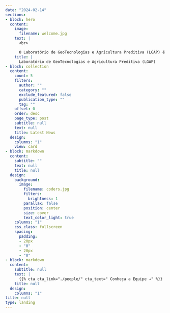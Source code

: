 ```yaml
---
date: "2024-02-14"
sections:
- block: hero
  content:
    image:
      filename: welcome.jpg
    text: |
      <br>

      O Laboratório de GeoTecnologias e Agricultura Preditiva (LGAP) é um centro de excelência dedicado ao desenvolvimento de pesquisas, projetos, produtos tecnológicos e aulas aplicadas nas áreas de solos e tecnologia. Composto por pesquisadores, docentes e discentes dos cursos de Técnico em Informática, Técnico em Agropecuária e Bacharelado em Agronomia do IFTO-Campus Pedro Afonso, o LGAP foca em soluções inovadoras para a agricultura.
    title: |
      Laboratório de GeoTecnologias e Agricultura Preditiva (LGAP)
- block: collection
  content:
    count: 5
    filters:
      author: ""
      category: ""
      exclude_featured: false
      publication_type: ""
      tag: ""
    offset: 0
    order: desc
    page_type: post
    subtitle: null
    text: null
    title: Latest News
  design:
    columns: "1"
    view: card
- block: markdown
  content:
    subtitle: ""
    text: null
    title: null
  design:
    background:
      image:
        filename: coders.jpg
        filters:
          brightness: 1
        parallax: false
        position: center
        size: cover
        text_color_light: true
    columns: "1"
    css_class: fullscreen
    spacing:
      padding:
      - 20px
      - "0"
      - 20px
      - "0"
- block: markdown
  content:
    subtitle: null
    text: |
      {{% cta cta_link="./people/" cta_text=" Conheça a Equipe →" %}}
    title: null
  design:
    columns: "1"
title: null
type: landing
---
```

